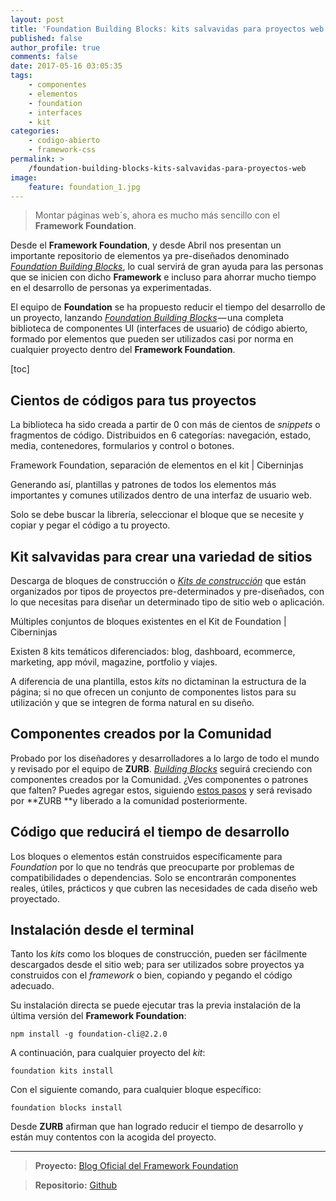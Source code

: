 ```yaml
---
layout: post
title: 'Foundation Building Blocks: kits salvavidas para proyectos web'
published: false
author_profile: true
comments: false
date: 2017-05-16 03:05:35
tags:
    - componentes
    - elementos
    - foundation
    - interfaces
    - kit
categories:
    - codigo-abierto
    - framework-css
permalink: >
    /foundation-building-blocks-kits-salvavidas-para-proyectos-web
image:
    feature: foundation_1.jpg
---
```

> Montar páginas web´s, ahora es mucho más sencillo con el **Framework Foundation**. 



Desde el **Framework Foundation**, y desde Abril nos presentan un importante repositorio de elementos ya pre-diseñados denominado [_Foundation Building Blocks_][1], lo cual servirá de gran ayuda para las personas que se inicien con dicho **Framework** e incluso para ahorrar mucho tiempo en el desarrollo de personas ya experimentadas.

El equipo de **Foundation** se ha propuesto reducir el tiempo del desarrollo de un proyecto, lanzando [_Foundation Building Blocks_][1] — una completa biblioteca de componentes UI (interfaces de usuario) de código abierto, formado por elementos que pueden ser utilizados casi por norma en cualquier proyecto dentro del **Framework Foundation**.

[toc]

## Cientos de códigos para tus proyectos

La biblioteca ha sido creada a partir de 0 con más de cientos de _snippets_ o fragmentos de código. Distribuidos en 6 categorías: navegación, estado, media, contenedores, formularios y control o botones.

Framework Foundation, separación de elementos en el kit | Ciberninjas

Generando así, plantillas y patrones de todos los elementos más importantes y comunes utilizados dentro de una interfaz de usuario web.

Solo se debe buscar la librería, seleccionar el bloque que se necesite y copiar y pegar el código a tu proyecto.

## Kit salvavidas para crear una variedad de sitios

Descarga de bloques de construcción o [_Kits de construcción_][2] que están organizados por tipos de proyectos pre-determinados y pre-diseñados, con lo que necesitas para diseñar un determinado tipo de sitio web o aplicación.

Múltiples conjuntos de bloques existentes en el Kit de Foundation | Ciberninjas

Existen 8 kits temáticos diferenciados: blog, dashboard, ecommerce, marketing, app móvil, magazine, portfolio y viajes.

A diferencia de una plantilla, estos _kits_ no dictaminan la estructura de la página; si no que ofrecen un conjunto de componentes listos para su utilización y que se integren de forma natural en su diseño.

## Componentes creados por la Comunidad

Probado por los diseñadores y desarrolladores a lo largo de todo el mundo y revisado por el equipo de **ZURB**. [_Building Blocks_][1] seguirá creciendo con componentes creados por la Comunidad. ¿Ves componentes o patrones que falten? Puedes agregar estos, siguiendo [estos pasos][3] y será revisado por **ZURB **y liberado a la comunidad posteriormente.

## Código que reducirá el tiempo de desarrollo

Los bloques o elementos están construidos específicamente para _Foundation_ por lo que no tendrás que preocuparte por problemas de compatibilidades o dependencias. Solo se encontrarán componentes reales, útiles, prácticos y que cubren las necesidades de cada diseño web proyectado.

## Instalación desde el terminal

Tanto los _kits_ como los bloques de construcción, pueden ser fácilmente descargados desde el sitio web; para ser utilizados sobre proyectos ya construidos con el _framework_ o bien, copiando y pegando el código adecuado.

Su instalación directa se puede ejecutar tras la previa instalación de la última versión del **Framework Foundation**:

`npm install -g foundation-cli@2.2.0`

A continuación, para cualquier proyecto del _kit_:

`foundation kits install `

Con el siguiente comando, para cualquier bloque específico:

`foundation blocks install `

Desde **ZURB** afirman que han logrado reducir el tiempo de desarrollo y están muy contentos con la acogida del proyecto.

* * *

> **Proyecto:** [Blog Oficial del Framework Foundation][1]
    
> **Repositorio:** [Github][4]

 [1]: https://kutt.it/foundationblocks
 [2]: https://kutt.it/foundationkits
 [3]: https://kutt.it/foundationuso
 [4]: https://kutt.it/foundationgithub